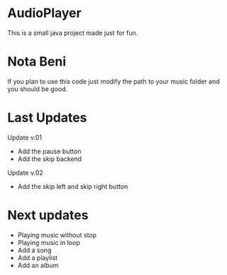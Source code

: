 # AudioPlayer

This is a small java project made just for fun.

# Nota Beni

If you plan to use this code just modify the path to your music folder 
and you should be good.

# Last Updates
Update v.01
* Add the pause button 
* Add the skip backend

Update v.02
* Add the skip left and skip right button

# Next updates

* Playing music without stop
* Playing music in loop
* Add a song
* Add a playlist
* Add an album
